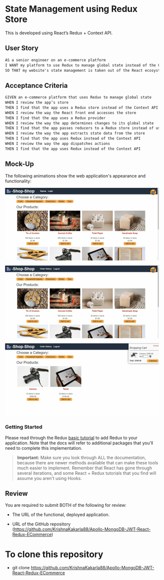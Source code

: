 # State Management using Redux Store

This is developed using React’s Redux + Context API.

## User Story

```md
AS a senior engineer on an e-commerce platform
I WANT my platform to use Redux to manage global state instead of the Context API
SO THAT my website's state management is taken out of the React ecosystem
```

## Acceptance Criteria

```md
GIVEN an e-commerce platform that uses Redux to manage global state
WHEN I review the app’s store
THEN I find that the app uses a Redux store instead of the Context API
WHEN I review the way the React front end accesses the store
THEN I find that the app uses a Redux provider
WHEN I review the way the app determines changes to its global state
THEN I find that the app passes reducers to a Redux store instead of using the Context API
WHEN I review the way the app extracts state data from the store
THEN I find that the app uses Redux instead of the Context API
WHEN I review the way the app dispatches actions
THEN I find that the app uses Redux instead of the Context API
```

## Mock-Up

The following animations show the web application's appearance and functionality:

![Demo](./Images/state-demo-01.gif) 

![Demo](./Images/state-demo-02.gif)

![Demo](./Images/state-demo-03.gif)


### Getting Started

Please read through the Redux [basic tutorial](https://redux.js.org/basics/basic-tutorial) to add Redux to your application. Note that the docs will refer to additional packages that you'll need to complete this implementation.

> **Important:** Make sure you look through ALL the documentation, because there are newer methods available that can make these tools much easier to implement. Remember that React has gone through several iterations, and some React + Redux tutorials that you find will assume you aren't using Hooks.


## Review

You are required to submit BOTH of the following for review:

* The URL of the functional, deployed application.

* URL of the GitHub repository (https://github.com/KrishnaKakarla88/Apollo-MongoDB-JWT-React-Redux-ECommerce)

# To clone this repository
* git clone https://github.com/KrishnaKakarla88/Apollo-MongoDB-JWT-React-Redux-ECommerce